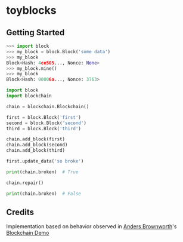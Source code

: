 # toyblocks

## Getting Started

```python
>>> import block
>>> my_block = block.Block('some data')
>>> my_block
Block<Hash: 4ce505..., Nonce: None>
>>> my_block.mine()
>>> my_block
Block<Hash: 00006a..., Nonce: 3763>
```

```python
import block
import blockchain

chain = blockchain.Blockchain()

first = block.Block('first')
second = block.Block('second')
third = block.Block('third')

chain.add_block(first)
chain.add_block(second)
chain.add_block(third)

first.update_data('so broke')

print(chain.broken)  # True

chain.repair()

print(chain.broken)  # False
```

## Credits

Implementation based on behavior observed in [Anders Brownworth](https://github.com/anders94)'s
[Blockchain Demo](https://anders.com/blockchain/)
